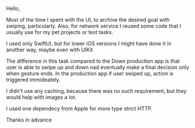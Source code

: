 Hello,

Most of the time I spent with the UI, to archive the desired goal with swiping, particularly. Also, for network service I reused some code that I usually use for my pet projects or test tasks.

I used only SwiftUI, but for lower iOS versions I might have done it in another way, maybe even with UIKit

The difference in this task compared to the Down production app is that user is able to swipe up and down nad eventually make a final decision only when gesture ends. In the production app if user swiped up,
action is triggered immideately.

I didn't use any caching, because there was no such requirement, but they would help with images a lot.

I used one dependecy from Apple for more type strict HTTP.

Thanks in advance
